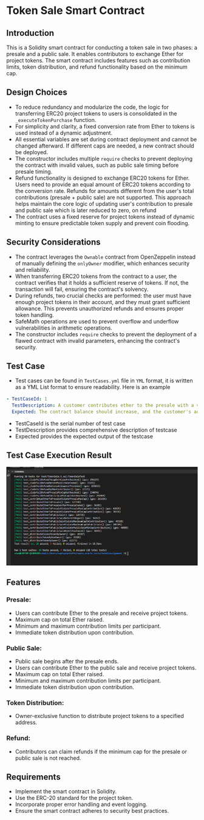 # Token Sale Smart Contract

## Introduction

This is a Solidity smart contract for conducting a token sale in two phases: a presale and a public sale. It enables contributors to exchange Ether for project tokens. The smart contract includes features such as contribution limits, token distribution, and refund functionality based on the minimum cap.

## Design Choices

- To reduce redundancy and modularize the code, the logic for transferring ERC20 project tokens to users is consolidated in the `_executeTokenPurchase` function.
- For simplicity and clarity, a fixed conversion rate from Ether to tokens is used instead of a dynamic adjustment.
- All essential variables are set during contract deployment and cannot be changed afterward. If different caps are needed, a new contract should be deployed.
- The constructor includes multiple `require` checks to prevent deploying the contract with invalid values, such as public sale timing before presale timing.
- Refund functionality is designed to exchange ERC20 tokens for Ether. Users need to provide an equal amount of ERC20 tokens according to the conversion rate. Refunds for amounts different from the user's total contributions (presale + public sale) are not supported. This approach helps maintain the core logic of updating user's contribution to presale and public sale which is later reduced to zero, on refund
- The contract uses a fixed reserve for project tokens instead of dynamic minting to ensure predictable token supply and prevent coin flooding.

## Security Considerations

- The contract leverages the `Ownable` contract from OpenZeppelin instead of manually defining the `onlyOwner` modifier, which enhances security and reliability.
- When transferring ERC20 tokens from the contract to a user, the contract verifies that it holds a sufficient reserve of tokens. If not, the transaction will fail, ensuring the contract's solvency.
- During refunds, two crucial checks are performed: the user must have enough project tokens in their account, and they must grant sufficient allowance. This prevents unauthorized refunds and ensures proper token handling.
- SafeMath operations are used to prevent overflow and underflow vulnerabilities in arithmetic operations.
- The constructor includes `require` checks to prevent the deployment of a flawed contract with invalid parameters, enhancing the contract's security.

## Test Case

- Test cases can be found in `TestCases.yml` file in `YML` format, it is written as a YML List format to ensure readability. Here is an example

```yml
- TestCaseId: 1
  TestDescription: A customer contributes ether to the presale with a valid amount.
  Expected: The contract balance should increase, and the customer's address should receive ProjectToken.
```

- TestCaseId is the serial number of test case
- TestDescription provides comprehensive description of testcase
- Expected provides the expected output of the testcase

## Test Case Execution Result

![Test Case result](./tc.png)

## Features

### Presale:

- Users can contribute Ether to the presale and receive project tokens.
- Maximum cap on total Ether raised.
- Minimum and maximum contribution limits per participant.
- Immediate token distribution upon contribution.

### Public Sale:

- Public sale begins after the presale ends.
- Users can contribute Ether to the public sale and receive project tokens.
- Maximum cap on total Ether raised.
- Minimum and maximum contribution limits per participant.
- Immediate token distribution upon contribution.

### Token Distribution:

- Owner-exclusive function to distribute project tokens to a specified address.

### Refund:

- Contributors can claim refunds if the minimum cap for the presale or public sale is not reached.

## Requirements

- Implement the smart contract in Solidity.
- Use the ERC-20 standard for the project token.
- Incorporate proper error handling and event logging.
- Ensure the smart contract adheres to security best practices.
